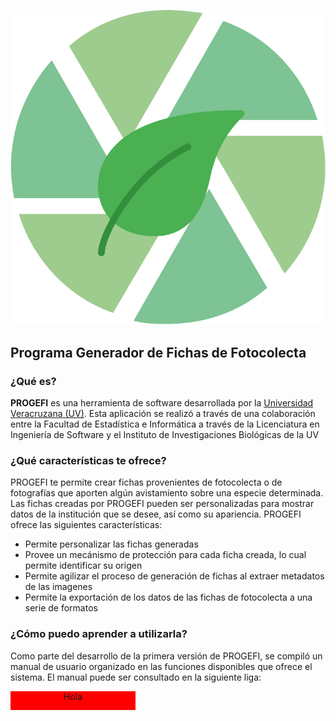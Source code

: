  ![Logo](https://github.com/Alex-Camara/PROGEFI/blob/master/build/icono.png)

<h2>Programa Generador de Fichas de Fotocolecta</h2>

<h3>¿Qué es?</h3>

**PROGEFI** es una herramienta de software desarrollada por la [Universidad Veracruzana (UV)](www.uv.mx). Esta aplicación se realizó a través de una colaboración entre la Facultad de Estadística e Informática a través de la Licenciatura en Ingeniería de Software y el Instituto de Investigaciones Biológicas de la UV

<h3>¿Qué características te ofrece?</h3>

PROGEFI te permite crear fichas provenientes de fotocolecta o de fotografías que aporten algún avistamiento sobre una especie determinada. Las fichas creadas por PROGEFI pueden ser personalizadas para mostrar datos de la institución que se desee, así como su apariencia. PROGEFI ofrece las siguientes características:

* Permite personalizar las fichas generadas
* Provee un mecánismo de protección para cada ficha creada, lo cual permite identificar su origen
* Permite agilizar el proceso de generación de fichas al extraer metadatos de las imagenes
* Permite la exportación de los datos de las fichas de fotocolecta a una serie de formatos

<h3>¿Cómo puedo aprender a utilizarla?</h3>

Como parte del desarrollo de la primera versión de PROGEFI, se compiló un manual de usuario organizado en las funciones disponibles que ofrece el sistema. 
El manual puede ser consultado en la siguiente liga:

<div style="background-color:red; text-align: center; width: 200px; height: 30px; justify-content: center;">Hola</div>




